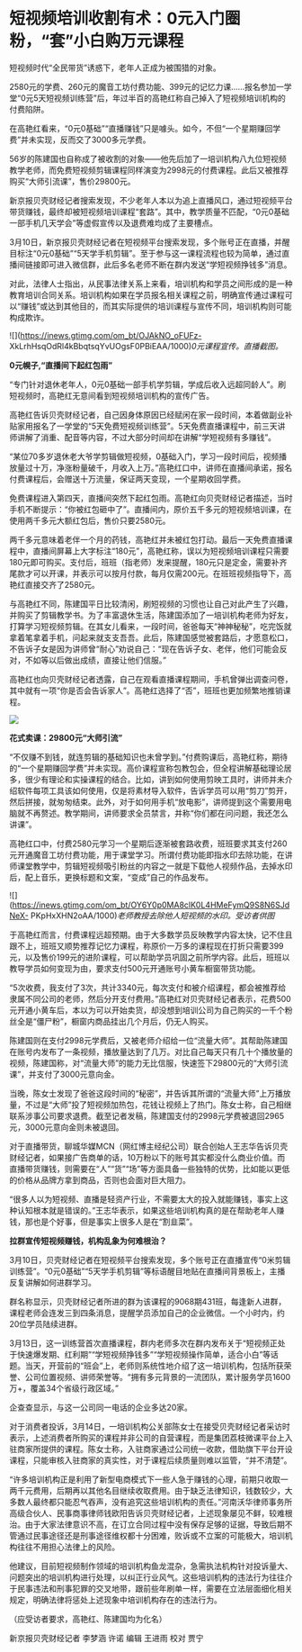 # 短视频培训收割有术：0元入门圈粉，“套”小白购万元课程

短视频时代“全民带货”诱惑下，老年人正成为被围猎的对象。

2580元的学费、260元的魔音工坊付费功能、399元的记忆力课……报名参加一学堂“0元5天短视频训练营”后，年过半百的高艳红称自己掉入了短视频培训机构的付费陷阱。

在高艳红看来，“0元0基础”“直播赚钱”只是噱头。如今，不但“一个星期赚回学费”并未实现，反而交了3000多元学费。

56岁的陈建国也自称成了被收割的对象——他先后加了一培训机构八九位短视频教学老师，而免费短视频剪辑课程同样演变为2998元的付费课程。此后又被推荐购买“大师引流课”，售价29800元。

新京报贝壳财经记者搜索发现，不少老年人本以为追上直播风口，通过短视频平台带货赚钱，最终却被短视频培训课程“套路”。其中，教学质量不匹配，“0元0基础一部手机几天学会”等虚假宣传以及退费难均成了主要槽点。

3月10日，新京报贝壳财经记者在短视频平台搜索发现，多个账号正在直播，并醒目标注“0元0基础”“5天学手机剪辑”。至于参与这一课程流程也较为简单，通过直播间链接即可进入微信群，此后多名老师不断在群内发送“学短视频挣钱多”消息。

对此，法律人士指出，从民事法律关系上来看，培训机构和学员之间形成的是一种教育培训合同关系。培训机构如果在学员报名相关课程之前，明确宣传通过课程可以“赚钱”或达到其他目的，而其实际提供的培训课程与宣传不同，培训机构则可能构成欺诈。

![](https://inews.gtimg.com/om_bt/OJAkNO_oFUFz-
XkLrhHsqOdRl4kBbqtsqYvUOgsF0PBiEAA/1000)_0元课程宣传。直播截图。_

**0元幌子,“直播间下起红包雨”**

“专门针对退休老年人，0元0基础一部手机学剪辑，学成后收入远超同龄人”。刷短视频时，高艳红无意间看到短视频培训机构的宣传广告。

高艳红告诉贝壳财经记者，自己因身体原因已经赋闲在家一段时间，本着做副业补贴家用报名了一学堂的“5天免费短视频训练营”。5天免费直播课程中，前三天讲师讲解了消重、配音等内容，不过大部分时间却在讲解“学短视频有多赚钱”。

“某位70多岁退休老大爷学剪辑做短视频，0基础入门，学习一段时间后，视频播放量过十万，净涨粉量破千，月收入上万。”高艳红口中，讲师在直播间承诺，报名付费课程后，会赠送十万流量，保证两天变现，一个星期收回学费。

免费课程进入第四天，直播间突然下起红包雨。高艳红向贝壳财经记者描述，当时手机不断提示：“你被红包砸中了”。直播间内，原价五千多元的短视频培训课，在使用两千多元大额红包后，售价只要2580元。

两千多元意味着老伴一个月的药钱，高艳红并未被红包打动。最后一天免费直播课程中，直播间屏幕上大字标注“180元”，高艳红称，误以为短视频培训课程只需要180元即可购买。支付后，班班（指老师）发来提醒，180元只是定金，需要补齐尾款才可以开课，并表示可以按月付款，每月仅需200元。在班班视频指导下，高艳红直接交齐了2580元。

与高艳红不同，陈建国平日比较清闲，刷短视频的习惯也让自己对此产生了兴趣，并购买了剪辑教学书。为了丰富退休生活，陈建国添加了一培训机构老师为好友，打算学习短视频剪辑。在其女儿看来，一段时间，爸爸每天“神神秘秘”，吃完饭就拿着笔拿着手机，问起来就支支吾吾。此后，陈建国感觉被套路后，才愿意松口，不告诉子女是因为讲师曾“耐心”劝说自己：“现在告诉子女、老伴，他们可能会反对，不如等以后做出成绩，直接让他们信服。”

高艳红也向贝壳财经记者透露，自己在观看直播课程期间，手机曾弹出调查问卷，其中就有一项“你是否会告诉家人”。高艳红选择了“否”，班班也更加频繁地推销课程。

![](https://inews.gtimg.com/om_bt/ONzLtro8zRhrAq-I3gk7a_9XTLxVt7KXS0hxkY0Bl28fwAA/1000)

**花式卖课：29800元“大师引流”**

“不仅赚不到钱，就连剪辑的基础知识也未曾学到。”付费购课后，高艳红称，期待的“一个星期赚回学费”并未实现。高价课程宣称包教包会，但全程讲解基础理论居多，很少有理论和实操课程的结合。比如，讲到如何使用剪映工具时，讲师并未介绍软件每项工具该如何使用，仅是将素材导入软件，告诉学员可以用“剪刀”剪开，然后拼接，就匆匆结束。此外，对于如何用手机“放电影”，讲师提到这个需要用电脑就不再赘述。教学期间，讲师要求全员禁言，并称“你们都在问问题，我还怎么讲课”。

高艳红口中，付费2580元学习一个星期后逐渐被套路收费，班班要求其支付260元开通魔音工坊付费功能，用于课堂学习。所谓付费功能即指水印去除功能，在讲师课堂教学中，剪辑短视频吸引粉丝的内容之一就是下载他人视频作品，去掉水印后，配上音乐，更换标题和文案，“变成”自己的作品发布。

![](https://inews.gtimg.com/om_bt/OY6Y0p0MA8clK0L4HMeFymQ9S8N6SJdNeX-
PKpHxXHN2oAA/1000)_老师教授去除他人短视频的水印。受访者供图_

于高艳红而言，付费课程远超预期。由于大多数学员反映教学内容太快，记不住且跟不上，班班又顺势推荐记忆力课程，称原价一万多的课程现在打折只需要399元，以及售价199元的进阶课程，可以帮助学员巩固之前所学内容。此后，班班以教导学员如何变现为由，要求支付500元开通账号小黄车橱窗带货功能。

“5次收费，我支付了3次，共计3340元，每次支付和被介绍课程，都会被推荐给隶属不同公司的老师，然后分开支付费用。”高艳红对贝壳财经记者表示，花费500元开通小黄车后，本以为可以开始卖货，却没想到培训公司为自己购买的一千个粉丝全是“僵尸粉”，橱窗内商品挂出几个月后，仍无人购买。

陈建国则在支付2998元学费后，又被老师介绍给一位“流量大师”。其帮助陈建国在账号内发布了一条视频，播放量达到了几万。对比自己每天只有几十个播放量的视频，陈建国称，对“流量大师”的能力无比信服，快速签下29800元的“大师引流课”，并支付了3000元意向金。

当晚，陈女士发现了爸爸这段时间的“秘密”，并告诉其所谓的“流量大师”上万播放量，不过是“大师”投了短视频加热包，花钱让视频上了热门。陈女士称，自己相继联系涉事公司要求退费。截至记者发稿，陈建国支付的2998元学费被退回2965元，3000元意向金则未被退回。

对于直播带货，聊城华媒MCN（网红博主经纪公司）联合创始人王志华告诉贝壳财经记者，如果接广告商单的话，10万粉以下的账号其实都没什么商业价值。而直播带货赚钱，则需要在“人”“货”“场”等方面具备一些独特的优势，比如能以更低的价格从品牌方拿到商品，否则也会面对巨大阻力。

“很多人以为短视频、直播是轻资产行业，不需要太大的投入就能赚钱，事实上这种认知根本就是错误的。”王志华表示，如果这些培训机构真的是在帮助老年人赚钱，那也是个好事，但是事实上很多人是在“割韭菜”。

**拉群宣传短视频赚钱，机构乱象为何难根治？**

3月10日，贝壳财经记者在短视频平台搜索发现，多个账号正在直播宣传“0米剪辑训练营”。“0元0基础”“5天学手机剪辑”等标语醒目地贴在直播间背景板上，主播反复讲解如何进群学习。

群名称显示，贝壳财经记者所进的群为该课程的9068期431班，每逢新人进群，课程老师会连发三到四条消息，提醒学员添加自己的企业微信。一个小时内，约20位学员陆续进群。

3月13日，这一训练营首次直播课程，群内老师多次在群内发布关于“短视频正处于快速爆发期、红利期”“学短视频挣钱多”“学短视频操作简单，适合小白”等话题。当天，开营前的“班会”上，老师则系统性地介绍了这一培训机构，包括所获荣誉、公司位置视频、讲师荣誉等。“拥有多元背景的一流团队，累计服务学员1600万+，覆盖34个省级行政区域。”

企查查显示，与这一公司同一电话的企业多达20家。

对于消费者投诉，3月14日，一培训机构公关部陈女士在接受贝壳财经记者采访时表示，上述消费者所购买的课程并非公司的自营课程，而是集团荔枝微课平台上入驻商家所提供的课程。陈女士称，入驻商家通过公司统一收款，借助旗下平台开设课程，只能审核入驻商家的真实性，对于课程后续质量则难以监管，“并不清楚”。

“许多培训机构正是利用了新型电商模式下一些人急于赚钱的心理，前期只收取一两千元费用，后期再以其他名目继续收取费用。由于缺乏法律知识，钱数较少，大多数人最终都只能忍气吞声，没有追究这些培训机构的责任。”河南沃华律师事务所高级合伙人、民事商事律师钱欧阳告诉贝壳财经记者，上述现象屡见不鲜，较难根治。由于大家法律意识不高，在订立合同过程中没有保存足够的证据，导致后期不管通过民事途径还是刑事途径维权都十分困难，败诉或不立案的可能极大，培训机构往往不用担心法律上的风险。

他建议，目前短视频制作领域的培训机构鱼龙混杂，急需执法机构针对投诉量大、问题突出的培训机构进行处理，以纠正行业风气。这些培训机构的违法行为往往介于民事违法和刑事犯罪的交叉地带，跟前些年刷单一样，需要在立法层面细化相关规定，明确法律将惩处上述现象中培训机构存在的违法行为。

（应受访者要求，高艳红、陈建国均为化名）

新京报贝壳财经记者 李梦涵 许诺 编辑 王进雨 校对 贾宁


